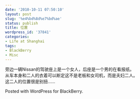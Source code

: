```yaml
---
date: '2010-10-11 07:50:10'
layout: post
slug: '%e4%bd%8d%e7%bd%ae'
status: publish
title: 位置
wordpress_id: '37841'
categories:
- Life at Shanghai
tags:
- BlackBerry
- Misc
---
```


旁边一辆Nissan的驾驶座上是一个女人，后座是一个男的在看报纸。  
从车本身和二人的衣着可以断定这不是老板和女司机，而是夫妇二人。  
这二人的位置很是别扭……




Posted with WordPress for BlackBerry.
